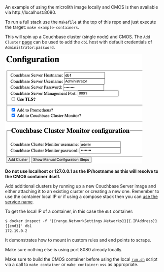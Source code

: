 An example of using the microlith image locally and CMOS is then available via http://localhost:8080.

To run a full stack use the `Makefile` at the top of this repo and just execute the target: `make example-containers`.

This will spin up a Couchbase cluster (single node) and CMOS.
The `Add Cluster` [page](http://localhost:8080/promwebform.html) can be used to add the `db1` host with default credentials of `Administrator:password`.

![Example configuration](./../../docs/modules/ROOT/assets/images/add-cluster-example.png)

**Do not use localhost or 127.0.0.1 as the IP/hostname as this will resolve to the CMOS container itself.**

Add additional clusters by running up a new Couchbase Server image and either attaching it to an existing cluster or creating a new one.
Remember to use the container local IP or if using a compose stack then you can [use the service name](https://docs.docker.com/compose/networking/).

To get the local IP of a container, in this case the `db1` container:

```
$ docker inspect -f '{{range.NetworkSettings.Networks}}{{.IPAddress}}{{end}}' db1
172.19.0.2
```

It demonstrates how to mount in custom rules and end points to scrape.

Make sure nothing else is using port 8080 already locally.

Make sure to build the CMOS container before using the local [`run.sh`](./run.sh) script via a call to `make container` or `make container-oss` as appropriate.
